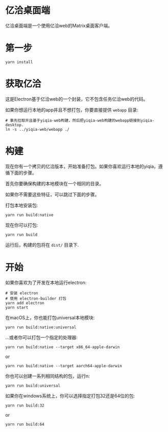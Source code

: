 亿洽桌面端
===============

亿洽桌面端是一个使用亿洽web的Matrix桌面客户端。

第一步
===========

```
yarn install
```

获取亿洽
================
这是Electron基于亿洽web的一个封装，它不包含任务亿洽web的代码。

如果你想运行本地的app并且不想打包，你要直接提供
`webapp` 目录:
```
# 事先拉取并且基于yiqia-web构建，然后把yiqia-web构建的webapp链接到yiqia-desktop.
ln -s ../yiqia-web/webapp ./
```



构建
========
现在你有一个拷贝的亿洽版本，开始准备打包。如果你喜欢运行本地的yiqia，遵循下面的步骤。

首先你要确保构建的本地模块在一个相同的目录。

如果你不需要这些特征，可以跳过下面的步骤。

打包本地安装包:
```
yarn run build:native
```

现在你可以打包:

```
yarn run build
```
运行后，构建的包将在 `dist/` 目录下.

开始
========
如果你喜欢为了开发在本地运行electron:
```
# 安装 electron 
# 使用 electron-builder 打包
yarn add electron
yarn start
```

在macOS上，你也能打包universal本地模块:
```
yarn run build:native:universal
```

...或者你可以打包一个指定的处理器:
```
yarn run build:native --target x86_64-apple-darwin
```
or
```
yarn run build:native --target aarch64-apple-darwin
```

你也可以创建一系列相同结构的包，运行n:

```
yarn run build:universal
```

如果你在windows系统上，你可以选择指定打包32还是64位的包:
```
yarn run build:32
```
or
```
yarn run build:64
```
